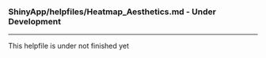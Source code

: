 ### ShinyApp/helpfiles/Heatmap_Aesthetics.md - Under Development

***

This helpfile is under not finished yet

